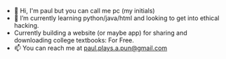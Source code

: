 - 👋 Hi, I'm paul but you can call me pc (my initials)
- 🌱 I’m currently learning python/java/html and looking to get into ethical hacking.
- Currently building a website (or maybe app) for sharing and downloading college textbooks: For Free. 
- 📫 You can reach me at paul.plays.a.pun@gmail.com

